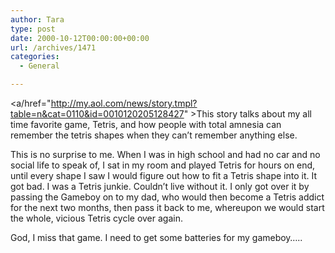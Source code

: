 ```yaml
---
author: Tara
type: post
date: 2000-10-12T00:00:00+00:00
url: /archives/1471
categories:
  - General

---
```

<a/href="http://my.aol.com/news/story.tmpl?table=n&cat=0110&id=0010120205128427" >This<a /> story talks about my all time favorite game, Tetris, and how people with total amnesia can remember the tetris shapes when they can&#8217;t remember anything else.  
  
This is no surprise to me. When I was in high school and had no car and no social life to speak of, I sat in my room and played Tetris for hours on end, until every shape I saw I would figure out how to fit a Tetris shape into it. It got bad. I was a Tetris junkie. Couldn&#8217;t live without it. I only got over it by passing the Gameboy on to my dad, who would then become a Tetris addict for the next two months, then pass it back to me, whereupon we would start the whole, vicious Tetris cycle over again.  
  
God, I miss that game. I need to get some batteries for my gameboy&#8230;..